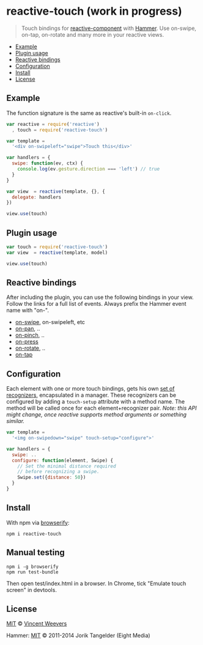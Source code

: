 # reactive-touch (work in progress)

> Touch bindings for [reactive-component](https://github.com/component/reactive) with [Hammer](https://hammerjs.github.io/). Use on-swipe, on-tap, on-rotate and many more in your reactive views.

* [Example](#example)
* [Plugin usage](#plugin-usage)
* [Reactive bindings](#reactive-bindings)
* [Configuration](#configuration)
* [Install](#install)
* [License](#license)

## Example

The function signature is the same as reactive's built-in `on-click`.

```js
var reactive = require('reactive')
  , touch = require('reactive-touch')

var template = 
  '<div on-swipeleft="swipe">Touch this</div>'

var handlers = {
  swipe: function(ev, ctx) {
    console.log(ev.gesture.direction === 'left') // true
  }
}

var view  = reactive(template, {}, {
  delegate: handlers
})

view.use(touch)
```

## Plugin usage

```js
var touch = require('reactive-touch')
var view  = reactive(template, model)

view.use(touch)
```

## Reactive bindings

After including the plugin, you can use the following bindings in your view. Follow the links for a full list of events. Always prefix the Hammer event name with "on-".

- [on-swipe](https://hammerjs.github.io/recognizer-swipe.html), on-swipeleft, etc
- [on-pan](https://hammerjs.github.io/recognizer-pan.html), ..
- [on-pinch](https://hammerjs.github.io/recognizer-pinch.html), ..
- [on-press](https://hammerjs.github.io/recognizer-press.html)
- [on-rotate](https://hammerjs.github.io/recognizer-rotate.html), ..
- [on-tap](https://hammerjs.github.io/recognizer-tap.html)

## Configuration

Each element with one or more touch bindings, gets his own [set of recognizers](https://hammerjs.github.io/getting-started.html#more-control), encapsulated in a manager. These recognizers can be configured by adding a `touch-setup` attribute with a method name. The method will be called once for each element+recognizer pair. *Note: this API might change, once reactive supports method arguments or something similar.*

```js
var template = 
  '<img on-swipedown="swipe" touch-setup="configure">'

var handlers = {
  swipe: ..
  configure: function(element, Swipe) {
    // Set the minimal distance required 
    // before recognizing a swipe.
    Swipe.set({distance: 50})
  }
}
```

## Install

With npm via [browserify](http://browserify.org/):

    npm i reactive-touch

## Manual testing

    npm i -g browserify
    npm run test-bundle

Then open test/index.html in a browser. In Chrome, tick "Emulate touch screen" in devtools.

## License

[MIT](http://opensource.org/licenses/MIT) © [Vincent Weevers](http://vincentweevers.nl)

Hammer: [MIT](http://opensource.org/licenses/MIT) © 2011-2014 Jorik Tangelder (Eight Media)
